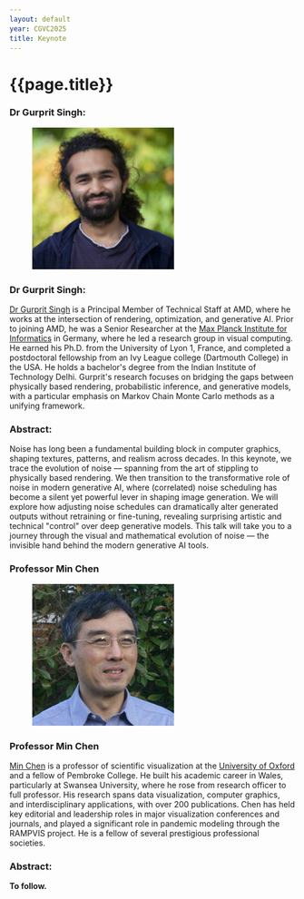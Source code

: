 ```yaml
---
layout: default
year: CGVC2025
title: Keynote
---
```


# {{page.title}}


### Dr Gurprit Singh:
<figure class="figure">
    <img src="/assets/img/CGVC2025/Singh2.jpg" class="figure-img img-fluid rounded"
        alt="Liverpool John Moores University">
    <figcaption class="figure-caption text-center">
    </figcaption>
</figure>

### Dr Gurprit Singh:
[Dr Gurprit Singh](https://sampling.mpi-inf.mpg.de/) is a Principal Member of Technical Staff at AMD, where he works at the intersection of rendering, optimization, and generative AI. Prior to joining AMD, he was a Senior Researcher at the [Max Planck Institute for Informatics](https://people.mpi-inf.mpg.de/~gsingh/) in Germany, where he led a research group in visual computing. He earned his Ph.D. from the University of Lyon 1, France, and completed a postdoctoral fellowship from an Ivy League college (Dartmouth College) in the USA. He holds a bachelor's degree from the Indian Institute of Technology Delhi. Gurprit's research focuses on bridging the gaps between physically based rendering, probabilistic inference, and generative models, with a particular emphasis on Markov Chain Monte Carlo methods as a unifying framework.

### Abstract:
Noise has long been a fundamental building block in computer graphics, shaping textures, patterns, and realism across decades. In this keynote, we trace the evolution of noise — spanning from the art of stippling to physically based rendering. We then transition to the transformative role of noise in modern generative AI, where (correlated) noise scheduling has become a silent yet powerful lever in shaping image generation. We will explore how adjusting noise schedules can dramatically alter generated outputs without retraining or fine-tuning, revealing surprising artistic and technical "control" over deep generative models. This talk will take you to a journey through the visual and mathematical evolution of noise — the invisible hand behind the modern generative AI tools.


### Professor Min Chen
<figure class="figure">
    <img src="/assets/img/CGVC2025/Min.jpg" class="figure-img img-fluid rounded"
        alt="Liverpool John Moores University">
    <figcaption class="figure-caption text-center">
    </figcaption>
</figure>

### Professor Min Chen
[Min Chen](https://sites.google.com/view/mchen) is a professor of scientific visualization at the [University of Oxford](https://eng.ox.ac.uk/people/min-chen/) and a fellow of Pembroke College. He built his academic career in Wales, particularly at Swansea University, where he rose from research officer to full professor. His research spans data visualization, computer graphics, and interdisciplinary applications, with over 200 publications. Chen has held key editorial and leadership roles in major visualization conferences and journals, and played a significant role in pandemic modeling through the RAMPVIS project. He is a fellow of several prestigious professional societies.

### Abstract:
**To follow.**
